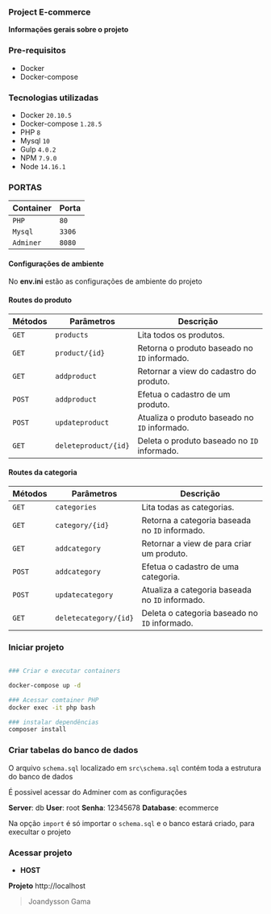 ### Project E-commerce
**Informações gerais sobre o projeto**


### Pre-requisitos

- Docker
- Docker-compose

### Tecnologias utilizadas

- Docker `20.10.5`
- Docker-compose `1.28.5`
- PHP `8`
- Mysql `10`
- Gulp `4.0.2`
- NPM `7.9.0`
- Node `14.16.1`


### PORTAS

|Container| Porta |
|---------|-------|
|  `PHP`  |  `80` |
| `Mysql` |`3306` |
|`Adminer`|`8080` |

#### Configurações de ambiente

No **env.ini** estão as configurações de ambiente do projeto

#### Routes do produto

|Métodos| Parâmetros | Descrição |
|---|---|---|
|`GET`| `products` | Lita todos os produtos. |
|`GET`| `product/{id}` | Retorna o produto baseado no `ID` informado. |
|`GET`| `addproduct` | Retornar a view do cadastro do produto. |
|`POST`| `addproduct` | Efetua o cadastro de um produto. |
|`POST`| `updateproduct` | Atualiza o produto baseado no `ID` informado. |
|`GET`| `deleteproduct/{id}` | Deleta o produto baseado no `ID` informado. |

#### Routes da categoria

|Métodos| Parâmetros | Descrição |
|---|---|---|
|`GET`| `categories` | Lita todas as categorias. |
|`GET`| `category/{id}` | Retorna a categoria baseada no `ID` informado. |
|`GET`| `addcategory` | Retornar a view de para criar um produto. |
|`POST`| `addcategory` | Efetua o cadastro de uma categoria. |
|`POST`| `updatecategory` | Atualiza a categoria baseada no `ID` informado. |
|`GET`| `deletecategory/{id}` | Deleta o categoria baseado no `ID` informado. |

### Iniciar projeto

```bash

### Criar e executar containers

docker-compose up -d

### Acessar comtainer PHP
docker exec -it php bash

### instalar dependências
composer install

```

### Criar tabelas do banco de dados


O arquivo `schema.sql` localizado em `src\schema.sql` contém toda a estrutura do banco de dados

É possivel acessar do Adminer com as configurações

**Server**: db
**User**: root
**Senha**: 12345678
**Database**: ecommerce


Na opção `import` é só importar o `schema.sql` e o banco estará criado, para execultar o projeto

### Acessar projeto

- **HOST**

**Projeto** http://localhost

> Joandysson Gama
